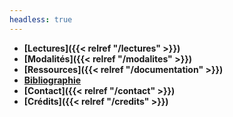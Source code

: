 ```yaml
---
headless: true
---
```


- **[Lectures]({{< relref "/lectures" >}})**
- **[Modalités]({{< relref "/modalites" >}})**
- **[Ressources]({{< relref "/documentation" >}})**
- **<a href="https://www.zotero.org/groups/5435201/eld-/library" target="blank">Bibliographie</a>**
- **[Contact]({{< relref "/contact" >}})**
- **[Crédits]({{< relref "/credits" >}})**
